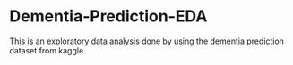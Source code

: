 # Dementia-Prediction-EDA
This is an exploratory data analysis done by using the dementia prediction dataset from kaggle.
